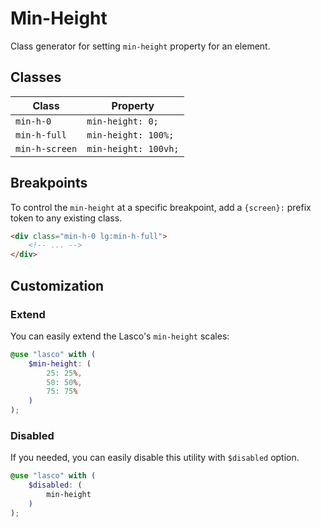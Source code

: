# Min-Height

Class generator for setting `min-height` property for an element.

## Classes

| Class          | Property             |
|----------------|----------------------|
| `min-h-0`      | `min-height: 0;`     |
| `min-h-full`   | `min-height: 100%;`  |
| `min-h-screen` | `min-height: 100vh;` |

## Breakpoints

To control the `min-height` at a specific breakpoint, add a `{screen}:` prefix token to any existing class.

```html
<div class="min-h-0 lg:min-h-full">
    <!-- ... -->
</div>
```

## Customization

### Extend

You can easily extend the Lasco's `min-height` scales:

```scss
@use "lasco" with (
    $min-height: (
        25: 25%,
        50: 50%,
        75: 75%
    )
);
```

### Disabled

If you needed, you can easily disable this utility with `$disabled` option.

```scss
@use "lasco" with (
    $disabled: (
        min-height
    )
);
```
